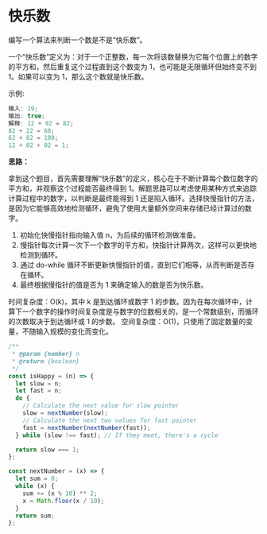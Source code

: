 # 快乐数

编写一个算法来判断一个数是不是“快乐数”。

一个“快乐数”定义为：对于一个正整数，每一次将该数替换为它每个位置上的数字的平方和，然后重复这个过程直到这个数变为 1，也可能是无限循环但始终变不到 1。如果可以变为 1，那么这个数就是快乐数。

示例:

```js
输入: 19;
输出: true;
解释: 12 + 92 = 82;
82 + 22 = 68;
62 + 82 = 100;
12 + 02 + 02 = 1;
```

**思路：**

拿到这个题目，首先需要理解“快乐数”的定义，核心在于不断计算每个数位数字的平方和，并观察这个过程能否最终得到 1。解题思路可以考虑使用某种方式来追踪计算过程中的数字，以判断是最终能得到 1 还是陷入循环。选择快慢指针的方法，是因为它能够高效地检测循环，避免了使用大量额外空间来存储已经计算过的数字。

1. 初始化快慢指针指向输入值 n，为后续的循环检测做准备。
2. 慢指针每次计算一次下一个数字的平方和，快指针计算两次，这样可以更快地检测到循环。
3. 通过 do-while 循环不断更新快慢指针的值，直到它们相等，从而判断是否存在循环。
4. 最终根据慢指针的值是否为 1 来确定输入的数是否为快乐数。

时间复杂度：O(k)，其中 k 是到达循环或数字 1 的步数。因为在每次循环中，计算下一个数字的操作时间复杂度是与数字的位数相关的，是一个常数级别，而循环的次数取决于到达循环或 1 的步数。
空间复杂度：O(1)，只使用了固定数量的变量，不随输入规模的变化而变化。

```js
/**
 * @param {number} n
 * @return {boolean}
 */
const isHappy = (n) => {
  let slow = n;
  let fast = n;
  do {
    // Calculate the next value for slow pointer
    slow = nextNumber(slow);
    // Calculate the next two values for fast pointer
    fast = nextNumber(nextNumber(fast));
  } while (slow !== fast); // If they meet, there's a cycle

  return slow === 1;
};

const nextNumber = (x) => {
  let sum = 0;
  while (x) {
    sum += (x % 10) ** 2;
    x = Math.floor(x / 10);
  }
  return sum;
};
```
